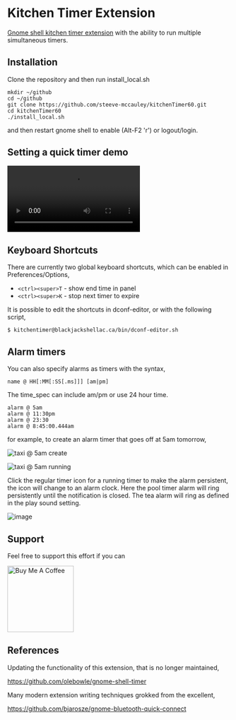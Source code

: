 # Kitchen Timer Extension

[Gnome shell kitchen timer extension](https://extensions.gnome.org/extension/3955/kitchen-timer/) with the ability to run multiple simultaneous timers.

## Installation

Clone the repository and then run install_local.sh

```
mkdir ~/github
cd ~/github
git clone https://github.com/steeve-mccauley/kitchenTimer60.git
cd kitchenTimer60
./install_local.sh
```

and then restart gnome shell to enable (Alt-F2 'r') or logout/login.

## Setting a quick timer demo

![quick timer demo](https://raw.githubusercontent.com/blackjackshellac/kitchenTimer/main/img/quick_timers_panel_menu_stop_delete.webm)

## Keyboard Shortcuts

There are currently two global keyboard shortcuts, which can be enabled in Preferences/Options,

* `<ctrl><super>T` - show end time in panel
* `<ctrl><super>K` - stop next timer to expire

It is possible to edit the shortcuts in dconf-editor, or with the following script,

```
$ kitchentimer@blackjackshellac.ca/bin/dconf-editor.sh
```

## Alarm timers

You can also specify alarms as timers with the syntax,

```
name @ HH[:MM[:SS[.ms]]] [am|pm]
```

The time_spec can include am/pm or use 24 hour time.

```
alarm @ 5am
alarm @ 11:30pm
alarm @ 23:30
alarm @ 8:45:00.444am
```

for example, to create an alarm timer that goes off at 5am tomorrow,

![taxi @ 5am create](https://github.com/blackjackshellac/kitchenTimer/blob/main/img/taxi_at_5am_quick.png)

![taxi @ 5am running](https://github.com/blackjackshellac/kitchenTimer/blob/main/img/taxi_at_5am_running.png)

Click the regular timer icon for a running timer to make the alarm persistent, the icon will change to an alarm clock.  Here the pool timer alarm will ring persistently until the notification is closed.  The tea alarm will ring as defined in the play sound setting.

![image](https://user-images.githubusercontent.com/825403/118677121-ff08ac00-b7c9-11eb-9259-b19ed468b44c.png)


## Support

Feel free to support this effort if you can

[<img src="https://raw.githubusercontent.com/blackjackshellac/kitchenTimer/main/img/bmc_logo_wordmark_25.png" alt="Buy Me A Coffee" width="150"/>](https://www.buymeacoffee.com/blckjackshellac)


## References

Updating the functionality of this extension, that is no longer maintained,

https://github.com/olebowle/gnome-shell-timer

Many modern extension writing techniques grokked from the excellent,

https://github.com/bjarosze/gnome-bluetooth-quick-connect

